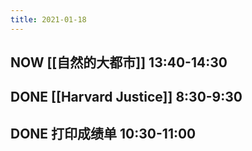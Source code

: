 ```yaml
---
title: 2021-01-18
---
```


## NOW [[自然的大都市]] 13:40-14:30
## DONE [[Harvard Justice]] 8:30-9:30
## DONE 打印成绩单 10:30-11:00
##
##
